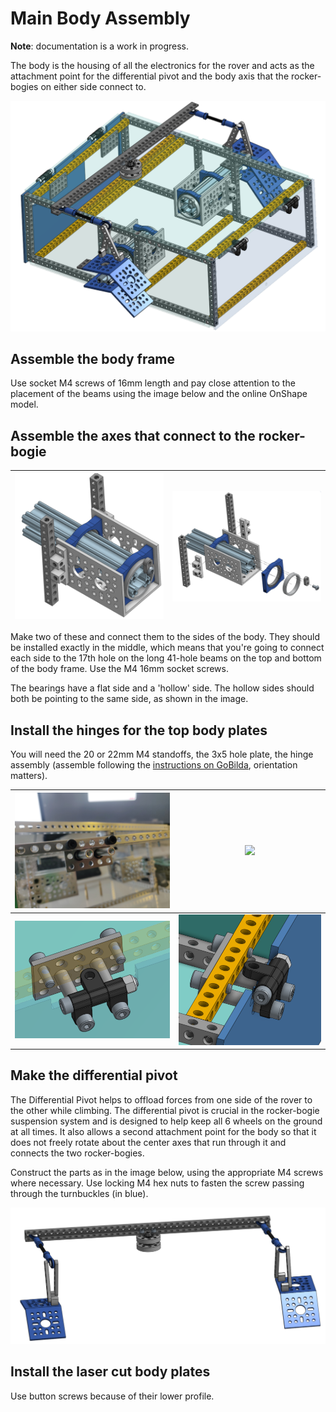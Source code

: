 # Main Body Assembly

**Note**: documentation is a work in progress.

The body is the housing of all the electronics for the rover and acts as the attachment point for the differential pivot and the body axis that the rocker-bogies on either side connect to.

![](images/body.png)

## Assemble the body frame

Use socket M4 screws of 16mm length and pay close attention to the placement of the beams using the image below and the online OnShape model.

## Assemble the axes that connect to the rocker-bogie

| ![](images/body_axial_clamp.png) | ![](images/body_axial_clamp_exploded.png) |
| -------------------------------- | ----------------------------------------- |

Make two of these and connect them to the sides of the body. They should be installed exactly in the middle, which means that you're going to connect each side to the 17th hole on the long 41-hole beams on the top and bottom of the body frame. Use the M4 16mm socket screws.

The bearings have a flat side and a 'hollow' side. The hollow sides should both be pointing to the same side, as shown in the image.

## Install the hinges for the top body plates

You will need the 20 or 22mm M4 standoffs, the 3x5 hole plate, the hinge assembly (assemble following the [instructions on GoBilda](https://www.gobilda.com/plastic-hinge-2-pack/), orientation matters).

| ![](images/hinge_assy.jpg) | ![](images/hinges.jpg) |
| -------------------------- | ---------------------- |
| ![](images/hinges.png)     | ![](images/hinges2.png) |

## Make the differential pivot

The Differential Pivot helps to offload forces from one side of the rover to the other while climbing. The differential pivot is crucial in the rocker-bogie suspension system and is designed to help keep all 6 wheels on the ground at all times. It also allows a second attachment point for the body so that it does not freely rotate about the center axes that run through it and connects the two rocker-bogies.

Construct the parts as in the image below, using the appropriate M4 screws where necessary. Use locking M4 hex nuts to fasten the screw passing through the turnbuckles (in blue).

![Differential Pivot](images/diff_pivot.png)

## Install the laser cut body plates

Use button screws because of their lower profile.
